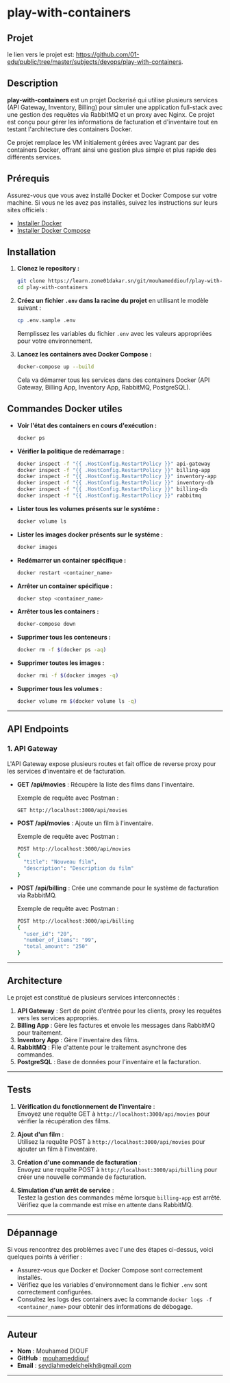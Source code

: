 # play-with-containers

## Projet
le lien vers le projet est: https://github.com/01-edu/public/tree/master/subjects/devops/play-with-containers.

## Description

**play-with-containers** est un projet Dockerisé qui utilise plusieurs services (API Gateway, Inventory, Billing) pour simuler une application full-stack avec une gestion des requêtes via RabbitMQ et un proxy avec Nginx. Ce projet est conçu pour gérer les informations de facturation et d'inventaire tout en testant l'architecture des containers Docker.

Ce projet remplace les VM initialement gérées avec Vagrant par des containers Docker, offrant ainsi une gestion plus simple et plus rapide des différents services.


## Prérequis

Assurez-vous que vous avez installé Docker et Docker Compose sur votre machine. Si vous ne les avez pas installés, suivez les instructions sur leurs sites officiels :

- [Installer Docker](https://docs.docker.com/get-docker/)
- [Installer Docker Compose](https://docs.docker.com/compose/install/)

## Installation

1. **Clonez le repository :**

    ```bash
    git clone https://learn.zone01dakar.sn/git/mouhameddiouf/play-with-containers.git
    cd play-with-containers
    ```

2. **Créez un fichier `.env` dans la racine du projet** en utilisant le modèle suivant :

    ```bash
    cp .env.sample .env
    ```

    Remplissez les variables du fichier `.env` avec les valeurs appropriées pour votre environnement.

3. **Lancez les containers avec Docker Compose :**

    ```bash
    docker-compose up --build
    ```

    Cela va démarrer tous les services dans des containers Docker (API Gateway, Billing App, Inventory App, RabbitMQ, PostgreSQL).

## Commandes Docker utiles

- **Voir l'état des containers en cours d'exécution :**
  
    ```bash
    docker ps
    ```

- **Vérifier la politique de redémarrage :**

    ```bash
    docker inspect -f "{{ .HostConfig.RestartPolicy }}" api-gateway
    docker inspect -f "{{ .HostConfig.RestartPolicy }}" billing-app
    docker inspect -f "{{ .HostConfig.RestartPolicy }}" inventory-app
    docker inspect -f "{{ .HostConfig.RestartPolicy }}" inventory-db
    docker inspect -f "{{ .HostConfig.RestartPolicy }}" billing-db
    docker inspect -f "{{ .HostConfig.RestartPolicy }}" rabbitmq
    ```

- **Lister tous les volumes présents sur le systéme :**

    ```bash
    docker volume ls
    ```

- **Lister les images docker présents sur le systéme :**

    ```bash
    docker images
    ```

- **Redémarrer un container spécifique :**

    ```bash
    docker restart <container_name>
    ```

- **Arrêter un container spécifique :**

    ```bash
    docker stop <container_name>
    ```

- **Arrêter tous les containers :**

    ```bash
    docker-compose down
    ```

- **Supprimer tous les conteneurs :**

    ```bash
    docker rm -f $(docker ps -aq)
    ```

- **Supprimer toutes les images :**

    ```bash
    docker rmi -f $(docker images -q)
    ```

- **Supprimer tous les volumes :**

    ```bash
    docker volume rm $(docker volume ls -q)
    ```

---

## API Endpoints

### 1. API Gateway

L'API Gateway expose plusieurs routes et fait office de reverse proxy pour les services d'inventaire et de facturation.

- **GET /api/movies** : Récupère la liste des films dans l'inventaire.
  
    Exemple de requête avec Postman :
    ```bash
    GET http://localhost:3000/api/movies
    ```

- **POST /api/movies** : Ajoute un film à l'inventaire.

    Exemple de requête avec Postman :
    ```bash
    POST http://localhost:3000/api/movies
    {
      "title": "Nouveau film",
      "description": "Description du film"
    }
    ```

- **POST /api/billing** : Crée une commande pour le système de facturation via RabbitMQ.

    Exemple de requête avec Postman :
    ```bash
    POST http://localhost:3000/api/billing
    {
      "user_id": "20",
      "number_of_items": "99",
      "total_amount": "250"
    }
    ```

---

## Architecture

Le projet est constitué de plusieurs services interconnectés :

1. **API Gateway** : Sert de point d'entrée pour les clients, proxy les requêtes vers les services appropriés.
2. **Billing App** : Gère les factures et envoie les messages dans RabbitMQ pour traitement.
3. **Inventory App** : Gère l'inventaire des films.
4. **RabbitMQ** : File d'attente pour le traitement asynchrone des commandes.
5. **PostgreSQL** : Base de données pour l'inventaire et la facturation.

---

## Tests

1. **Vérification du fonctionnement de l'inventaire** :  
   Envoyez une requête GET à `http://localhost:3000/api/movies` pour vérifier la récupération des films.

2. **Ajout d'un film** :  
   Utilisez la requête POST à `http://localhost:3000/api/movies` pour ajouter un film à l'inventaire.

3. **Création d'une commande de facturation** :  
   Envoyez une requête POST à `http://localhost:3000/api/billing` pour créer une nouvelle commande de facturation.

4. **Simulation d'un arrêt de service** :  
   Testez la gestion des commandes même lorsque `billing-app` est arrêté. Vérifiez que la commande est mise en attente dans RabbitMQ.

---

## Dépannage

Si vous rencontrez des problèmes avec l'une des étapes ci-dessus, voici quelques points à vérifier :

- Assurez-vous que Docker et Docker Compose sont correctement installés.
- Vérifiez que les variables d'environnement dans le fichier `.env` sont correctement configurées.
- Consultez les logs des containers avec la commande `docker logs -f <container_name>` pour obtenir des informations de débogage.

---

## Auteur

- **Nom** : Mouhamed DIOUF
- **GitHub** : [mouhameddiouf](https://learn.zone01dakar.sn/git/mouhameddiouf)
- **Email** : seydiahmedelcheikh@gmail.com

---